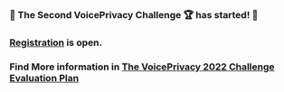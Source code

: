 ### 📢 The Second VoicePrivacy Challenge 🏆 has started! 🚀 
### [Registration](https://www.voiceprivacychallenge.org/participate/#registration) is open. ###
### Find More information in [The VoicePrivacy 2022 Challenge Evaluation Plan](https://www.voiceprivacychallenge.org/vp2020/docs/VoicePrivacy_2022_Eval_Plan_v1.0.pdf) ###


<!--
**Voice-Privacy-Challenge/Voice-Privacy-Challenge** is a ✨ _special_ ✨ repository because its `README.md` (this file) appears on your GitHub profile.
